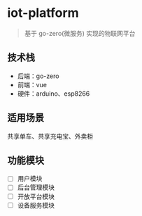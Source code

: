 # iot-platform

> 基于 go-zero(微服务) 实现的物联网平台

## 技术栈

+ 后端：go-zero
+ 前端：vue
+ 硬件：arduino、esp8266

## 适用场景

共享单车、共享充电宝、外卖柜

## 功能模块

+ [ ] 用户模块
+ [ ] 后台管理模块
+ [ ] 开放平台模块
+ [ ] 设备服务模块
